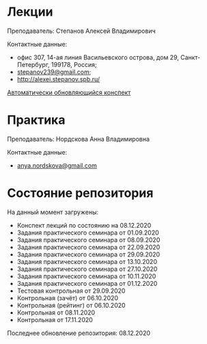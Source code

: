 # Лекции

Преподаватель: Степанов Алексей Владимирович

Контактные данные: 
+ офис 307, 14-ая линия Васильевского острова, дом 29, Санкт-Петербург, 199178, Россия; 
+ stepanov239@gmail.com; 
+ http://alexei.stepanov.spb.ru/

[Автоматически обновляющийся конспект](http://alexei.stepanov.spb.ru/students/MKNalg.pdf)

# Практика

Преподаватель: Нордскова Анна Владимировна

Контактные данные:
+ anya.nordskova@gmail.com

# Состояние репозитория

На данный момент загружены:
+ Конспект лекций по состоянию на 08.12.2020
+ Задания практического семинара от 01.09.2020
+ Задания практического семинара от 08.09.2020
+ Задания практического семинара от 22.09.2020
+ Задания практического семинара от 29.09.2020
+ Задания практического семинара от 13.10.2020
+ Задания практического семинара от 27.10.2020
+ Задания практического семинара от 10.11.2020
+ Задания практического семинара от 01.12.2020
+ Тестовая контрольная от 29.09.2020
+ Контрольная (зачёт) от 06.10.2020
+ Контрольная (рейтинг) от 06.10.2020
+ Контрольная от 08.11.2020
+ Контрольная от 17.11.2020

Последнее обновление репозитория: 08.12.2020
